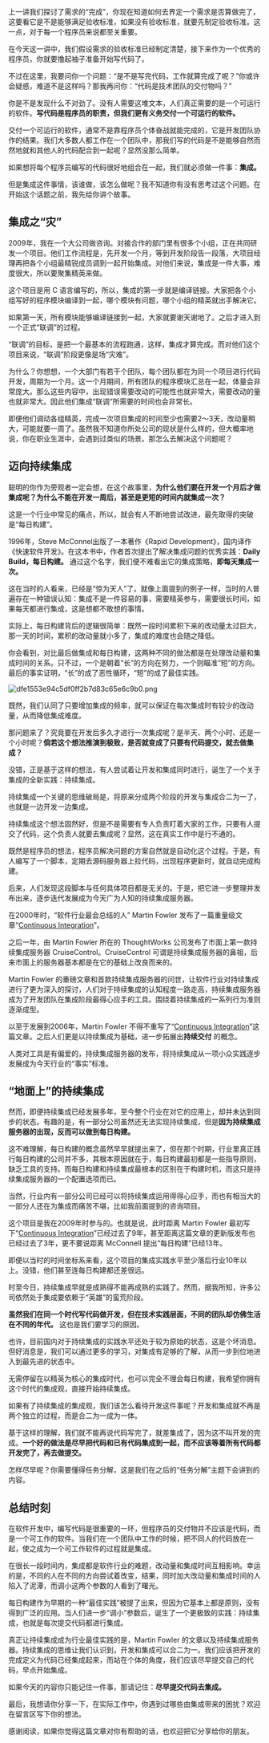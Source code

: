 上一讲我们探讨了需求的“完成”，你现在知道如何去界定一个需求是否算做完了，这要看它是不是能够满足验收标准，如果没有验收标准，就要先制定验收标准。这一点，对于每一个程序员来说都至关重要。

在今天这一讲中，我们假设需求的验收标准已经制定清楚，接下来作为一个优秀的程序员，你就要撸起袖子准备开始写代码了。

不过在这里，我要问你一个问题：“是不是写完代码，工作就算完成了呢？”你或许会疑惑，难道不是这样吗？那我再问你：“代码是技术团队的交付物吗？”

你是不是发现什么不对劲了。没有人需要这堆文本，人们真正需要的是一个可运行的软件。**写代码是程序员的职责，但我们更有义务交付一个可运行的软件。** 

交付一个可运行的软件，通常不是靠程序员个体奋战就能完成的，它是开发团队协作的结果。我们大多数人都工作在一个团队中，那我们写的代码是不是能够自然而然地就和其他人的代码配合到一起呢？显然没那么简单。

如果想将每个程序员编写的代码很好地组合在一起，我们就必须做一件事：**集成。** 

但是集成这件事情，该谁做，该怎么做呢？我不知道你有没有思考过这个问题。在开始这个话题之前，我先给你讲个故事。

## 集成之“灾”

2009年，我在一个大公司做咨询。对接合作的部门里有很多个小组，正在共同研发一个项目。他们工作流程是，先开发一个月，等到开发阶段告一段落，大项目经理再把各个小组最精锐成员调到一起开始集成。对他们来说，集成是一件大事，难度很大，所以要聚集精英来做。

这个项目是用 C 语言编写的，所以，集成的第一步就是编译链接。大家把各个小组写好的程序模块编译到一起，哪个模块有问题，哪个小组的精英就出手解决它。

如果第一天，所有模块能够编译链接到一起，大家就要谢天谢地了。之后才进入到一个正式“联调”的过程。

“联调”的目标，是把一个最基本的流程跑通，这样，集成才算完成。而对他们这个项目来说，“联调”阶段更像是场“灾难”。

为什么？你想想，一个大部门有若干个团队，每个团队都在为同一个项目进行代码开发，周期为一个月。这一个月期间，所有团队的程序模块汇总在一起，体量会非常庞大。那么这些内容中，出现错误需要改动的可能性也就非常大，需要改动的量也就非常大。因此他们集成“联调”所需要的时间也会非常长。

即便他们调动各组精英，完成一次项目集成的时间至少也需要2～3天，改动量稍大，可能就要一周了。虽然我不知道你所处公司的现状是什么样的，但大概率地说，你在职业生涯中，会遇到过类似的场景。那怎么去解决这个问题呢？

## 迈向持续集成

聪明的你作为旁观者一定会想，在这个故事里，**为什么他们要在开发一个月后才做集成呢？为什么不能在开发一周后，甚至是更短的时间内就集成一次？** 

这是一个行业中常见的痛点，所以，就会有人不断地尝试改进，最先取得的突破是“每日构建”。

1996年，Steve McConnel出版了一本著作《Rapid Development》，国内译作《快速软件开发》。在这本书中，作者首次提出了解决集成问题的优秀实践：**Daily Build，每日构建。** 通过这个名字，我们便不难看出它的集成策略，**即每天集成一次。** 

这在当时的人看来，已经是“惊为天人”了。就像上面提到的例子一样，当时的人普遍存在一种错误认知：集成不是一件容易的事，需要精英参与，需要很长时间，如果每天都进行集成，这是想都不敢想的事情。

实际上，每日构建背后的逻辑很简单：既然一段时间累积下来的改动量太过巨大，那一天的时间，累积的改动量就小多了，集成的难度也会随之降低。

你会看到，对比最后做集成和每日构建，这两种不同的做法都是在处理改动量和集成时间的关系。只不过，一个是朝着“长”的方向在努力，一个则瞄准“短”的方向。最后的事实证明，“长”的成了恶性循环，“短”的成了最佳实践。

![dfe1553e94c5df0ff2b7d83c65e6c9b0.png][]

既然，我们认同了只要增加集成的频率，就可以保证在每次集成时有较少的改动量，从而降低集成难度。

那问题来了？究竟要在开发后多久才进行一次集成呢？是半天、两个小时、还是一个小时呢？**倘若这个想法推演到极致，是否就变成了只要有代码提交，就去做集成？** 

没错，正是基于这样的想法，有人尝试着让开发和集成同时进行，诞生了一个关于集成的全新实践：持续集成。

持续集成一个关键的思维破局是，将原来分成两个阶段的开发与集成合二为一了，也就是一边开发一边集成。

持续集成这个想法固然好，但是不是需要有专人负责盯着大家的工作，只要有人提交了代码，这个负责人就要去集成呢？显然，这在真实工作中是行不通的。

既然是程序员的想法，程序员解决问题的方案自然就是自动化这个过程。于是，有人编写了一个脚本，定期去源码服务器上拉代码，出现程序更新时，就自动完成构建。

后来，人们发现这段脚本与任何具体项目都是无关的。于是，把它进一步整理并发布出来，逐步迭代发展成为今天广为人知的持续集成服务器。

在2000年时，“软件行业最会总结的人” Martin Fowler 发布了一篇重量级文章“[Continuous Integration][]”。

之后一年，由 Martin Fowler 所在的 ThoughtWorks 公司发布了市面上第一款持续集成服务器 CruiseControl。CruiseControl 可谓是持续集成服务器的鼻祖，后来市面上的服务器基本都是在它的基础上改良而来的。

Martin Fowler 的重磅文章和首款持续集成服务器的问世，让软件行业对持续集成进行了更为深入的探讨，人们对于持续集成的认知程度一路走高，持续集成服务器成为了开发团队在集成阶段最得心应手的工具。围绕着持续集成的一系列行为准则逐渐成型。

以至于发展到2006年，Martin Fowler 不得不重写了“[Continuous Integration][]”这篇文章。之后人们更是以持续集成为基础，进一步拓展出**持续交付** 的概念。

人类对工具是有偏爱的，持续集成服务器的发布，将持续集成从一项小众实践逐步发展成为今天行业的“事实”标准。

## “地面上”的持续集成

然而，即便持续集成已经发展多年，至今整个行业在对它的应用上，却并未达到同步的状态。有趣的是，有一部分公司虽然还无法实现持续集成，但是**因为持续集成服务器的出现，反而可以做到每日构建。** 

这不难理解，每日构建的概念虽然早早就提出来了，但在那个时期，行业里真正践行每日构建的公司并不多，其根本原因就在于，每日构建最初都是一些指导原则，缺乏工具的支持。而每日构建和持续集成最根本的区别在于构建时机，而这只是持续集成服务器的一个配置选项而已。

当然，行业内有一部分公司已经可以将持续集成运用得得心应手，而也有相当大的一部分人还在为集成而痛苦不堪，比如我前面提到的咨询项目。

这个项目是我在2009年时参与的。也就是说，此时距离 Martin Fowler 最初写下“[Continuous Integration][]”已经过去了9年，甚至距离这篇文章的更新版发布也已经过去了3年，更不要说距离 McConnell 提出“每日构建”已经13年。

即便以当时的时间坐标系来看，这个项目的集成实践水平至少落后行业10年以上。没错，他们甚至连每日构建都还差很远。

时至今日，持续集成早就是成熟得不能再成熟的实践了。然而，据我所知，许多公司依然处于集成要依赖于“英雄”的蛮荒阶段。

**虽然我们在同一个时代写代码做开发，但在技术实践层面，不同的团队却仿佛生活在不同的年代。** 这也是我们要学习的原因。

也许，目前国内对于持续集成的实践水平还处于较为原始的状态，这是个坏消息。但好消息是，我们可以通过更多的学习，对集成有足够的了解，从而一步到位地进入到最先进的状态中。

无需停留在以精英为核心的集成时代，也可以完全不理会每日构建，我希望你拥有这个时代的集成观，直接开始持续集成。

如果有了持续集成的集成观，我们该怎么看待开发这件事呢？开发和集成就不再是两个独立的过程，而是合二为一成为一体。

基于这样的理解，我们就不能再说代码写完了，就差集成了，因为这不叫开发的完成。**一个好的做法是尽早把代码和已有代码集成到一起，而不应该等着所有代码都开发完了，再去做提交。** 

怎样尽早呢？你需要懂得任务分解，这是我们在之后的“任务分解”主题下会讲到的内容。

## 总结时刻

在软件开发中，编写代码是很重要的一环，但程序员的交付物并不应该是代码，而是一个可工作的软件。当我们在一个团队中工作的时候，把不同人的代码放在一起，使之成为一个可工作软件的过程就是集成。

在很长一段时间内，集成都是软件行业的难题，改动量和集成时间互相影响。幸运的是，不同的人在不同的方向尝试着改变，结果，同时加大改动量和集成时间的人陷入了泥潭，而调小这两个参数的人看到了曙光。

每日构建作为早期的一种“最佳实践”被提了出来，但因为它基本上都是原则，没有得到广泛的应用。当人们进一步“调小”参数后，诞生了一个更极致的实践：持续集成，也就是每次提交代码都进行集成。

真正让持续集成成为行业最佳实践的是，Martin Fowler 的文章以及持续集成服务器。持续集成的思维让我们认识到，开发和集成可以合二为一。我们应该把开发的完成定义为代码已经集成起来，而站在个体的角度，我们应该尽早提交自己的代码，早点开始集成。

如果今天的内容你只能记住一件事，那请记住：**尽早提交代码去集成。** 

最后，我想请你分享一下，在实际工作中，你遇到过哪些由集成带来的困扰？欢迎在留言区写下你的想法。

感谢阅读，如果你觉得这篇文章对你有帮助的话，也欢迎把它分享给你的朋友。


[dfe1553e94c5df0ff2b7d83c65e6c9b0.png]: https://static001.geekbang.org/resource/image/df/b0/dfe1553e94c5df0ff2b7d83c65e6c9b0.png
[Continuous Integration]: http://martinfowler.com/articles/continuousIntegration.html

